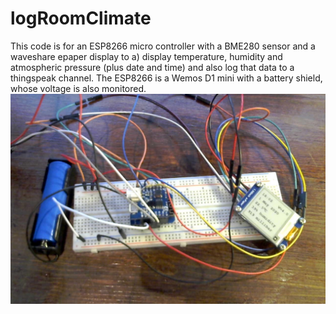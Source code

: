 # logRoomClimate
This code is for an ESP8266 micro controller with a BME280 sensor and a waveshare epaper display to a) display temperature, humidity and atmospheric pressure (plus date and time) and also log that data to a thingspeak channel.
The ESP8266 is a Wemos D1 mini with a battery shield, whose voltage is also monitored.
![Picture of prototype](pictures/prototype-logRoomClimate.jpg?raw=true "Prototype")
